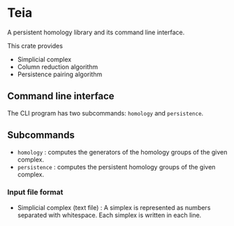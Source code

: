 # Teia

A persistent homology library and its command line interface.

This crate provides

- Simplicial complex
- Column reduction algorithm
- Persistence pairing algorithm

## Command line interface

The CLI program has two subcommands: `homology` and `persistence`.

## Subcommands

- `homology` : computes the generators of the homology groups of the given complex.
- `persistence` : computes the persistent homology groups of the given complex.

### Input file format

- Simplicial complex (text file) : A simplex is represented as numbers separated with whitespace. Each simplex is written in each line.
